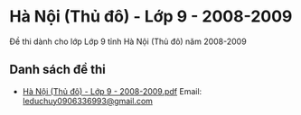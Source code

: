 # Hà Nội (Thủ đô) - Lớp 9 - 2008-2009

Đề thi dành cho lớp Lớp 9 tỉnh Hà Nội (Thủ đô) năm 2008-2009

## Danh sách đề thi

- [Hà Nội (Thủ đô) - Lớp 9 - 2008-2009.pdf](Hà%20Nội%20(Thủ%20đô)%20-%20Lớp%209%20-%202008-2009.pdf)
Email: leduchuy0906336993@gmail.com

